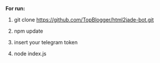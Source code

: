 **For run:**

1) git clone https://github.com/TopBlogger/html2jade-bot.git

2) npm update

3) insert your telegram token 

4) node index.js
